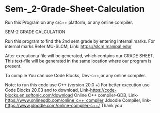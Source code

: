 # Sem-_2-Grade-Sheet-Calculation
Run this Program on any c/c++ platform, or any online compiler.

SEM-2 GRADE CALCULATION

Run this program to find the 2nd sem grade by entering Internal marks. For internal marks Refer MU-SLCM, 
Link: https://slcm.manipal.edu/

After execution,a file will be generated, which contains our GRADE SHEET. This text-file will be generated in the same location where our program is present.

To compile You can use Code Blocks, Dev-c++,or any online compiler.

Note: to run this code use C++ (version 20.0 +)
For better execution use Code Blocks 20.03 and to download, Link-https://code-blocks.en.softonic.com/download
Online C++ compiler-GDB, Link-https://www.onlinegdb.com/online_c++_compiler
Jdoodle Compiler, link-https://www.jdoodle.com/online-compiler-c++/ 
Thank you
